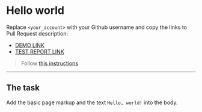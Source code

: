 # Hello world
Replace `<your_account>` with your Github username and copy the links to Pull Request description:
- [DEMO LINK](https://github.com/Peter-Pokhylko/layout_hello-world.git)
- [TEST REPORT LINK](https://Peter-Pokhylko.github.io/layout_hello-world/report/html_report/)

> Follow [this instructions](https://mate-academy.github.io/layout_task-guideline/#how-to-solve-the-layout-tasks-on-github)
___

## The task 
Add the basic page markup and the text `Hello, world!` into the body.
